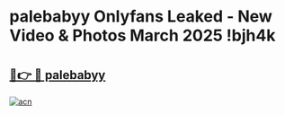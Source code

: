 # palebabyy Onlyfans Leaked - New Video & Photos March 2025 !bjh4k

# <h2><a href="https://4df6ik.iuczelnia.edu.pl?title=palebabyy&ref=bjh4k">🔗👉 🔴 palebabyy</a></h2>

[![acn](https://github.com/user-attachments/assets/0f9c940e-d8b0-45ae-aac7-cd30a18b3e1c)](https://4df6ik.iuczelnia.edu.pl?title=palebabyy&ref=bjh4k)

